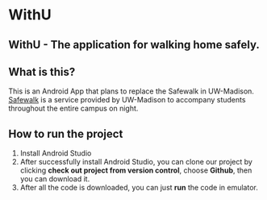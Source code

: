 # WithU

## WithU - The application for walking home safely.

## What is this?

This is an Android App that plans to replace the Safewalk in UW-Madison. [Safewalk](https://transportation.wisc.edu/transportation/safeservices_walk.aspx) is a
service provided by UW-Madison to accompany students throughout the entire campus on night. 

## How to run the project

1. Install Android Studio
2. After successfully install Android Studio, you can clone our project by clicking **check out project from version control**, choose
**Github**, then you can download it.
3. After all the code is downloaded, you can just **run** the code in emulator.

